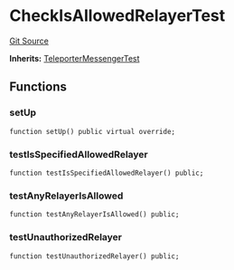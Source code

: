 # CheckIsAllowedRelayerTest
[Git Source](https://github.com/ava-labs/teleporter/blob/cadc1420fd95195b094eea855b7496cc71b5be2a/src/Teleporter/tests/CheckAllowedRelayerTests.t.sol)

**Inherits:**
[TeleporterMessengerTest](/src/Teleporter/tests/TeleporterMessengerTest.t.sol/contract.TeleporterMessengerTest.md)


## Functions
### setUp


```solidity
function setUp() public virtual override;
```

### testIsSpecifiedAllowedRelayer


```solidity
function testIsSpecifiedAllowedRelayer() public;
```

### testAnyRelayerIsAllowed


```solidity
function testAnyRelayerIsAllowed() public;
```

### testUnauthorizedRelayer


```solidity
function testUnauthorizedRelayer() public;
```


